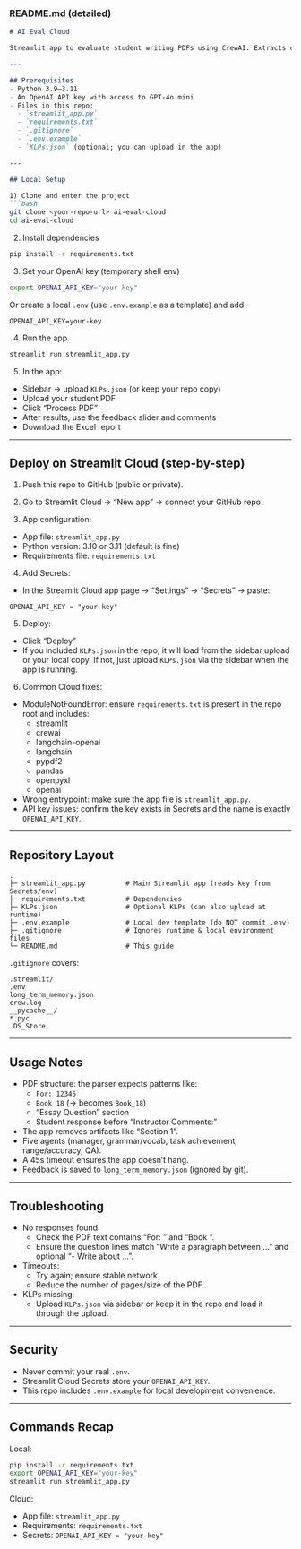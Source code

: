 ### README.md (detailed)

```markdown
# AI Eval Cloud

Streamlit app to evaluate student writing PDFs using CrewAI. Extracts cadet metadata from PDFs, injects KLPs, runs 5 agents, and exports Excel.

---

## Prerequisites
- Python 3.9–3.11
- An OpenAI API key with access to GPT-4o mini
- Files in this repo:
  - `streamlit_app.py`
  - `requirements.txt`
  - `.gitignore`
  - `.env.example`
  - `KLPs.json` (optional; you can upload in the app)

---

## Local Setup

1) Clone and enter the project
```bash
git clone <your-repo-url> ai-eval-cloud
cd ai-eval-cloud
```

2) Install dependencies
```bash
pip install -r requirements.txt
```

3) Set your OpenAI key (temporary shell env)
```bash
export OPENAI_API_KEY="your-key"
```
Or create a local `.env` (use `.env.example` as a template) and add:
```
OPENAI_API_KEY=your-key
```

4) Run the app
```bash
streamlit run streamlit_app.py
```

5) In the app:
- Sidebar → upload `KLPs.json` (or keep your repo copy)
- Upload your student PDF
- Click “Process PDF”
- After results, use the feedback slider and comments
- Download the Excel report

---

## Deploy on Streamlit Cloud (step-by-step)

1) Push this repo to GitHub (public or private).

2) Go to Streamlit Cloud → “New app” → connect your GitHub repo.

3) App configuration:
- App file: `streamlit_app.py`
- Python version: 3.10 or 3.11 (default is fine)
- Requirements file: `requirements.txt`

4) Add Secrets:
- In the Streamlit Cloud app page → “Settings” → “Secrets” → paste:
```
OPENAI_API_KEY = "your-key"
```

5) Deploy:
- Click “Deploy”
- If you included `KLPs.json` in the repo, it will load from the sidebar upload or your local copy. If not, just upload `KLPs.json` via the sidebar when the app is running.

6) Common Cloud fixes:
- ModuleNotFoundError: ensure `requirements.txt` is present in the repo root and includes:
  - streamlit
  - crewai
  - langchain-openai
  - langchain
  - pypdf2
  - pandas
  - openpyxl
  - openai
- Wrong entrypoint: make sure the app file is `streamlit_app.py`.
- API key issues: confirm the key exists in Secrets and the name is exactly `OPENAI_API_KEY`.

---

## Repository Layout

```
.
├─ streamlit_app.py          # Main Streamlit app (reads key from Secrets/env)
├─ requirements.txt          # Dependencies
├─ KLPs.json                 # Optional KLPs (can also upload at runtime)
├─ .env.example              # Local dev template (do NOT commit .env)
├─ .gitignore                # Ignores runtime & local environment files
└─ README.md                 # This guide
```

`.gitignore` covers:
```
.streamlit/
.env
long_term_memory.json
crew.log
__pycache__/
*.pyc
.DS_Store
```

---

## Usage Notes

- PDF structure: the parser expects patterns like:
  - `For: 12345`
  - `Book 18` (→ becomes `Book_18`)
  - “Essay Question” section
  - Student response before “Instructor Comments:”
- The app removes artifacts like “Section 1”.
- Five agents (manager, grammar/vocab, task achievement, range/accuracy, QA).
- A 45s timeout ensures the app doesn’t hang.
- Feedback is saved to `long_term_memory.json` (ignored by git).

---

## Troubleshooting

- No responses found:
  - Check the PDF text contains “For: <digits>” and “Book <number>”.
  - Ensure the question lines match “Write a paragraph between …” and optional “- Write about …”.
- Timeouts:
  - Try again; ensure stable network.
  - Reduce the number of pages/size of the PDF.
- KLPs missing:
  - Upload `KLPs.json` via sidebar or keep it in the repo and load it through the upload.

---

## Security

- Never commit your real `.env`.
- Streamlit Cloud Secrets store your `OPENAI_API_KEY`.
- This repo includes `.env.example` for local development convenience.

---

## Commands Recap

Local:
```bash
pip install -r requirements.txt
export OPENAI_API_KEY="your-key"
streamlit run streamlit_app.py
```

Cloud:
- App file: `streamlit_app.py`
- Requirements: `requirements.txt`
- Secrets: `OPENAI_API_KEY = "your-key"`
```

```
